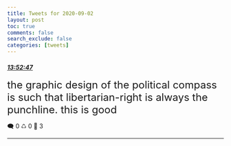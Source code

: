 ```yaml
---
title: Tweets for 2020-09-02
layout: post
toc: true
comments: false
search_exclude: false
categories: [tweets]
---
```



#### <a href = "https://twitter.com/deepfates/status/1301246715496808450">*13:52:47*</a>

<font size="5">the graphic design of the political compass is such that libertarian-right is always the punchline.  this is good</font>



🗨️ 0 ♺ 0 🤍  3   

---
    
            

